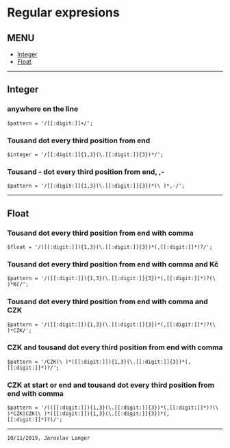 # Regular expresions

## MENU

+ [Integer](#integer)
+ [Float](#float)

---
## Integer
### anywhere on the line
```
$pattern = '/[[:digit:]]+/';
```
### Tousand dot every third position from end
```
$integer = '/[[:digit:]]{1,3}(\.[[:digit:]]{3})*/';
```
### Tousand - dot every third position from end, ,-
```
$pattern = '/[[:digit:]]{1,3}(\.[[:digit:]]{3})*(\ )*,-/';
```
---
## Float
### Tousand dot every third position from end with comma
```
$float = '/([[:digit:]]){1,3}(\.[[:digit:]]{3})*(,[[:digit:]]*)?/';
```
### Tousand dot every third position from end with comma and Kč
```
$pattern = '/([[:digit:]]){1,3}(\.[[:digit:]]{3})*(,[[:digit:]]*)?(\ )*Kč/';
```
### Tousand dot every third position from end with comma and CZK
```
$pattern = '/([[:digit:]]){1,3}(\.[[:digit:]]{3})*(,[[:digit:]]*)?(\ )*CZK/';
```
### CZK and tousand dot every third position from end with comma
```
$pattern = '/CZK(\ )*([[:digit:]]){1,3}(\.[[:digit:]]{3})*(,[[:digit:]]*)?/';
```
### CZK at start or end and tousand dot every third position from end with comma
```
$pattern = '/(([[:digit:]]){1,3}(\.[[:digit:]]{3})*(,[[:digit:]]*)?(\ )*CZK|CZK(\ )*([[:digit:]]){1,3}(\.[[:digit:]]{3})*(,[[:digit:]]*)?)/';
```
---
```10/11/2019, Jaroslav Langer```

